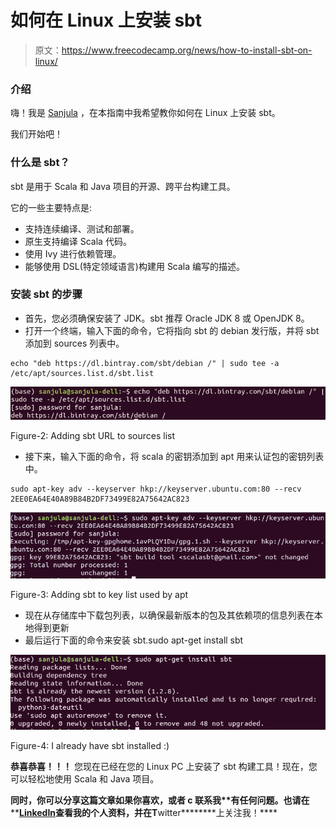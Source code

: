 # 如何在 Linux 上安装 sbt

> 原文：<https://www.freecodecamp.org/news/how-to-install-sbt-on-linux/>

### 介绍

嗨！我是 [Sanjula](https://www.linkedin.com/in/sanjula-madurapperuma/) ，在本指南中我希望教你如何在 Linux 上安装 sbt。

我们开始吧！

### 什么是 sbt？

sbt 是用于 Scala 和 Java 项目的开源、跨平台构建工具。

它的一些主要特点是:

*   支持连续编译、测试和部署。
*   原生支持编译 Scala 代码。
*   使用 Ivy 进行依赖管理。
*   能够使用 DSL(特定领域语言)构建用 Scala 编写的描述。

### 安装 sbt 的步骤

*   首先，您必须确保安装了 JDK。sbt 推荐 Oracle JDK 8 或 OpenJDK 8。
*   打开一个终端，输入下面的命令，它将指向 sbt 的 debian 发行版，并将 sbt 添加到 sources 列表中。

```
echo "deb https://dl.bintray.com/sbt/debian /" | sudo tee -a /etc/apt/sources.list.d/sbt.list
```

![1*KgNADEh4KyRZf98H4d0T4g](img/4258f0dad1784e6ca24ba68d1ea6fcd4.png)

Figure-2: Adding sbt URL to sources list

*   接下来，输入下面的命令，将 scala 的密钥添加到 apt 用来认证包的密钥列表中。

```
sudo apt-key adv --keyserver hkp://keyserver.ubuntu.com:80 --recv 2EE0EA64E40A89B84B2DF73499E82A75642AC823
```

![1*JNJINkN6aWH64wi7aIyBsw](img/9921e3af40b7f01823c65ad0269c628f.png)

Figure-3: Adding sbt to key list used by apt

*   现在从存储库中下载包列表，以确保最新版本的包及其依赖项的信息列表在本地得到更新
*   最后运行下面的命令来安装 sbt.sudo apt-get install sbt

![1*R8eFHroAfiqfwjLTbwB4kQ](img/5ccb19b763157a8b9233c70eac053eb3.png)

Figure-4: I already have sbt installed :)

****恭喜恭喜！！！**** 您现在已经在您的 Linux PC 上安装了 sbt 构建工具！现在，您可以轻松地使用 Scala 和 Java 项目。

****同时，你**可以分享**这篇文章如果你喜欢，或者 c** 联系我**有任何问题。也请在****[****LinkedIn****](https://www.linkedin.com/in/sanjula-madurapperuma/)****查看我的个人资料，并在**T******witter********上关注我！****